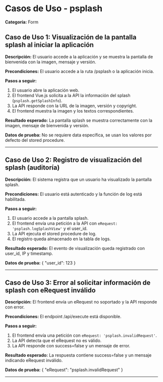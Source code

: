 # Casos de Uso - psplash

**Categoría:** Form

## Caso de Uso 1: Visualización de la pantalla splash al iniciar la aplicación

**Descripción:** El usuario accede a la aplicación y se muestra la pantalla de bienvenida con la imagen, mensaje y versión.

**Precondiciones:**
El usuario accede a la ruta /psplash o la aplicación inicia.

**Pasos a seguir:**
1. El usuario abre la aplicación web.
2. El frontend Vue.js solicita a la API la información del splash (`psplash.getSplashInfo`).
3. La API responde con la URL de la imagen, versión y copyright.
4. El frontend muestra la imagen y los textos correspondientes.

**Resultado esperado:**
La pantalla splash se muestra correctamente con la imagen, mensaje de bienvenida y versión.

**Datos de prueba:**
No se requiere data específica, se usan los valores por defecto del stored procedure.

---

## Caso de Uso 2: Registro de visualización del splash (auditoría)

**Descripción:** El sistema registra que un usuario ha visualizado la pantalla splash.

**Precondiciones:**
El usuario está autenticado y la función de log está habilitada.

**Pasos a seguir:**
1. El usuario accede a la pantalla splash.
2. El frontend envía una petición a la API con `eRequest: 'psplash.logSplashView'` y el user_id.
3. La API ejecuta el stored procedure de log.
4. El registro queda almacenado en la tabla de logs.

**Resultado esperado:**
El evento de visualización queda registrado con user_id, IP y timestamp.

**Datos de prueba:**
{ "user_id": 123 }

---

## Caso de Uso 3: Error al solicitar información de splash con eRequest inválido

**Descripción:** El frontend envía un eRequest no soportado y la API responde con error.

**Precondiciones:**
El endpoint /api/execute está disponible.

**Pasos a seguir:**
1. El frontend envía una petición con `eRequest: 'psplash.invalidRequest'`.
2. La API detecta que el eRequest no es válido.
3. La API responde con success=false y un mensaje de error.

**Resultado esperado:**
La respuesta contiene success=false y un mensaje indicando eRequest inválido.

**Datos de prueba:**
{ "eRequest": "psplash.invalidRequest" }

---

